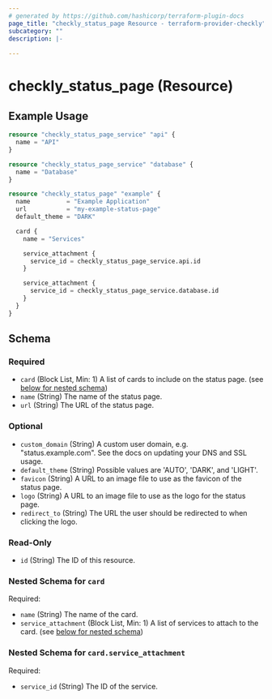 ```yaml
---
# generated by https://github.com/hashicorp/terraform-plugin-docs
page_title: "checkly_status_page Resource - terraform-provider-checkly"
subcategory: ""
description: |-
  
---
```


# checkly_status_page (Resource)



## Example Usage

```terraform
resource "checkly_status_page_service" "api" {
  name = "API"
}

resource "checkly_status_page_service" "database" {
  name = "Database"
}

resource "checkly_status_page" "example" {
  name          = "Example Application"
  url           = "my-example-status-page"
  default_theme = "DARK"

  card {
    name = "Services"

    service_attachment {
      service_id = checkly_status_page_service.api.id
    }

    service_attachment {
      service_id = checkly_status_page_service.database.id
    }
  }
}
```

<!-- schema generated by tfplugindocs -->
## Schema

### Required

- `card` (Block List, Min: 1) A list of cards to include on the status page. (see [below for nested schema](#nestedblock--card))
- `name` (String) The name of the status page.
- `url` (String) The URL of the status page.

### Optional

- `custom_domain` (String) A custom user domain, e.g. "status.example.com". See the docs on updating your DNS and SSL usage.
- `default_theme` (String) Possible values are 'AUTO', 'DARK', and 'LIGHT'.
- `favicon` (String) A URL to an image file to use as the favicon of the status page.
- `logo` (String) A URL to an image file to use as the logo for the status page.
- `redirect_to` (String) The URL the user should be redirected to when clicking the logo.

### Read-Only

- `id` (String) The ID of this resource.

<a id="nestedblock--card"></a>
### Nested Schema for `card`

Required:

- `name` (String) The name of the card.
- `service_attachment` (Block List, Min: 1) A list of services to attach to the card. (see [below for nested schema](#nestedblock--card--service_attachment))

<a id="nestedblock--card--service_attachment"></a>
### Nested Schema for `card.service_attachment`

Required:

- `service_id` (String) The ID of the service.
